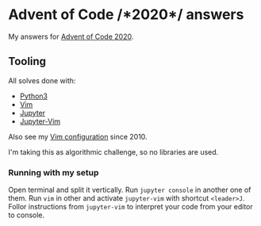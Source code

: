 # Advent of Code /\*2020*/ answers

My answers for [Advent of Code
2020](https://adventofcode.com/2020/).

## Tooling

All solves done with:
 - [Python3](https://www.python.org/)
 - [Vim](https://www.vim.org/)
 - [Jupyter](https://jupyter.org/)
 - [Jupyter-Vim](https://github.com/jupyter-vim/jupyter-vim)

Also see my [Vim
configuration](https://github.com/tovrleaf/vim-files) since
2010.

I'm taking this as algorithmic challenge, so no libraries
are used.

### Running with my setup

Open terminal and split it vertically. Run `jupyter
console` in another one of them. Run `vim` in other and
activate `jupyter-vim` with shortcut `<leader>J`. Follor
instructions from `jupyter-vim` to interpret your code from
your editor to console.
